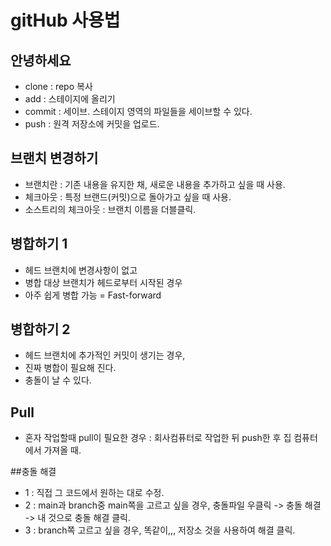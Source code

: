 # gitHub 사용법

## 안녕하세요

- clone : repo 복사
- add : 스테이지에 올리기
- commit : 세이브. 스테이지 영역의 파일들을 세이브할 수 있다.
- push : 원격 저장소에 커밋을 업로드.


## 브랜치 변경하기

- 브랜치란 : 기존 내용을 유지한 채, 새로운 내용을 추가하고 싶을 때 사용.
- 체크아웃 : 특정 브랜드(커밋)으로 돌아가고 싶을 때 사용.
- 소스트리의 체크아웃 : 브랜치 이름을 더블클릭.

## 병합하기 1

- 헤드 브랜치에 변경사항이 없고
- 병합 대상 브랜치가 헤드로부터 시작된 경우
- 아주 쉽게 병합 가능 = Fast-forward

## 병합하기 2

- 헤드 브랜치에 추가적인 커밋이 생기는 경우,
- 진짜 병합이 필요해 진다.
- 충돌이 날 수 있다.

## Pull

- 혼자 작업할때 pull이 필요한 경우 : 회사컴퓨터로 작업한 뒤 push한 후 집 컴퓨터에서 가져올 때.

##충돌 해결
- 1 : 직접 그 코드에서 원하는 대로 수정.
- 2 : main과 branch중 main쪽을 고르고 싶을 경우, 충돌파일 우클릭 -> 충돌 해결 -> 내 것으로 충돌 해결 클릭.
- 3 : branch쪽 고르고 싶을 경우, 똑같이,,,  저장소 것을 사용하여 해결 클릭.

